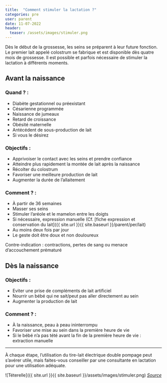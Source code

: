 ```yaml
---
title:  "Comment stimuler la lactation ?"
categories: pre
user: parent
date: 11-07-2022
header:
  teaser: /assets/images/stimuler.png
---
```


Dès le début de la grossesse, les seins se préparent à leur future fonction. Le premier lait appelé colostrum se fabrique et est disponible dès quatre mois de grossesse. 
Il est possible et parfois nécessaire de stimuler la lactation à différents moments. 

## Avant la naissance

### Quand ? : 
-	Diabète gestationnel ou préexistant
-	Césarienne programmée
-	Naissance de jumeaux 
-	Retard de croissance
-	Obésité maternelle 
-	Antécédent de sous-production de lait
-	Si vous le désirez

### Objectifs : 
- Apprivoiser le contact avec les seins et prendre confiance
- Atteindre plus rapidement la montée de lait après la naissance
- Récolter du colostrum
-	Favoriser une meilleure production de lait 
-	Augmenter la durée de l’allaitement

### Comment ? : 
- À partir de 36 semaines
- Masser ses seins
- Stimuler l’aréole et le mamelon entre les doigts
- Si nécessaire, expression manuelle (Cf. [fiche expression et conservation du lait]({{ site.url }}{{ site.baseurl }}/parent/per/lait) 
- Au moins deux fois par jour
- Le geste doit être doux et non douloureux

Contre-indication : contractions, pertes de sang ou menace d’accouchement prématuré

## Dès la naissance
### Objectifs : 
- Eviter une prise de compléments de lait artificiel
- Nourrir un bébé qui ne sait/peut pas aller directement au sein
- Augmenter la production de lait

### Comment ? :

- À la naissance, peau à peau ininterrompu 
- Favoriser une mise au sein dans la première heure de vie
- Si le bébé n’a pas tété avant la fin de la première heure de vie : extraction manuelle 

___


À chaque étape, l’utilisation du tire-lait électrique double pompage peut s’avérer utile, mais faites-vous conseiller par une consultante en lactation pour une utilisation adéquate.

![Téterelle]({{ site.url }}{{ site.baseurl }}/assets/images/stimuler.png)
*[Source](https://blog.mon-materiel-medical-en-pharmacie.fr/content/28-comment-choisir-la-taille-de-ma-teterelle)*
